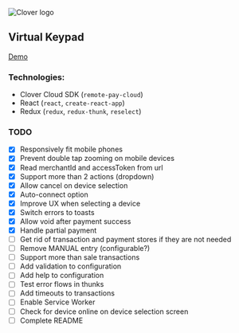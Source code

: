 ![Clover logo](https://www.clover.com/assets/images/public-site/press/clover_primary_gray_rgb.png)

## Virtual Keypad

[Demo](https://jwhitted-clover.github.io/virtual-keypad/)

### Technologies:

- Clover Cloud SDK (`remote-pay-cloud`)
- React (`react`, `create-react-app`)
- Redux (`redux`, `redux-thunk`, `reselect`)

### TODO

- [x] Responsively fit mobile phones
- [x] Prevent double tap zooming on mobile devices
- [x] Read merchantId and accessToken from url
- [x] Support more than 2 actions (dropdown)
- [x] Allow cancel on device selection
- [x] Auto-connect option
- [x] Improve UX when selecting a device
- [x] Switch errors to toasts
- [x] Allow void after payment success
- [x] Handle partial payment
- [ ] Get rid of transaction and payment stores if they are not needed
- [ ] Remove MANUAL entry (configurable?)
- [ ] Support more than sale transactions
- [ ] Add validation to configuration
- [ ] Add help to configuration
- [ ] Test error flows in thunks
- [ ] Add timeouts to transactions
- [ ] Enable Service Worker
- [ ] Check for device online on device selection screen
- [ ] Complete README
